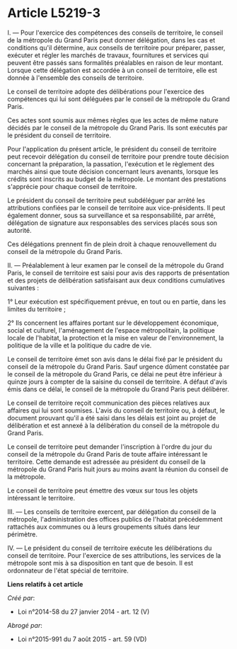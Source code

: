 # Article L5219-3

I. ― Pour l'exercice des compétences des conseils de territoire, le conseil de la métropole du Grand Paris peut donner
délégation, dans les cas et conditions qu'il détermine, aux conseils de territoire pour préparer, passer, exécuter et régler
les marchés de travaux, fournitures et services qui peuvent être passés sans formalités préalables en raison de leur montant.
Lorsque cette délégation est accordée à un conseil de territoire, elle est donnée à l'ensemble des conseils de territoire. 

Le conseil de territoire adopte des délibérations pour l'exercice des compétences qui lui sont déléguées par le conseil de la
métropole du Grand Paris. 

Ces actes sont soumis aux mêmes règles que les actes de même nature décidés par le conseil de la métropole du Grand Paris.
Ils sont exécutés par le président du conseil de territoire. 

Pour l'application du présent article, le président du conseil de territoire peut recevoir délégation du conseil de
territoire pour prendre toute décision concernant la préparation, la passation, l'exécution et le règlement des marchés ainsi
que toute décision concernant leurs avenants, lorsque les crédits sont inscrits au budget de la métropole. Le montant des
prestations s'apprécie pour chaque conseil de territoire. 

Le président du conseil de territoire peut subdéléguer par arrêté les attributions confiées par le conseil de territoire aux
vice-présidents. Il peut également donner, sous sa surveillance et sa responsabilité, par arrêté, délégation de signature aux
responsables des services placés sous son autorité. 

Ces délégations prennent fin de plein droit à chaque renouvellement du conseil de la métropole du Grand Paris. 

II. ― Préalablement à leur examen par le conseil de la métropole du Grand Paris, le conseil de territoire est saisi pour avis
des rapports de présentation et des projets de délibération satisfaisant aux deux conditions cumulatives suivantes : 

1° Leur exécution est spécifiquement prévue, en tout ou en partie, dans les limites du territoire ; 

2° Ils concernent les affaires portant sur le développement économique, social et culturel, l'aménagement de l'espace
métropolitain, la politique locale de l'habitat, la protection et la mise en valeur de l'environnement, la politique de la
ville et la politique du cadre de vie. 

Le conseil de territoire émet son avis dans le délai fixé par le président du conseil de la métropole du Grand Paris. Sauf
urgence dûment constatée par le conseil de la métropole du Grand Paris, ce délai ne peut être inférieur à quinze jours à
compter de la saisine du conseil de territoire. A défaut d'avis émis dans ce délai, le conseil de la métropole du Grand Paris
peut délibérer. 

Le conseil de territoire reçoit communication des pièces relatives aux affaires qui lui sont soumises. L'avis du conseil de
territoire ou, à défaut, le document prouvant qu'il a été saisi dans les délais est joint au projet de délibération et est
annexé à la délibération du conseil de la métropole du Grand Paris. 

Le conseil de territoire peut demander l'inscription à l'ordre du jour du conseil de la métropole du Grand Paris de toute
affaire intéressant le territoire. Cette demande est adressée au président du conseil de la métropole du Grand Paris huit
jours au moins avant la réunion du conseil de la métropole. 

Le conseil de territoire peut émettre des vœux sur tous les objets intéressant le territoire. 

III. ― Les conseils de territoire exercent, par délégation du conseil de la métropole, l'administration des offices publics
de l'habitat précédemment rattachés aux communes ou à leurs groupements situés dans leur périmètre. 

IV. ― Le président du conseil de territoire exécute les délibérations du conseil de territoire. Pour l'exercice de ses
attributions, les services de la métropole sont mis à sa disposition en tant que de besoin. Il est ordonnateur de l'état
spécial de territoire.

**Liens relatifs à cet article**

_Créé par_:

  - Loi n°2014-58 du 27 janvier 2014 - art. 12 (V)

_Abrogé par_:

  - Loi n°2015-991 du 7 août 2015 - art. 59 (VD)
